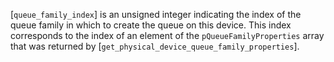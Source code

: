 [`queue_family_index`] is an unsigned integer indicating the index of
the queue family in which to create the queue on this device.
This index corresponds to the index of an element of the
`pQueueFamilyProperties` array that was returned by
[`get_physical_device_queue_family_properties`].